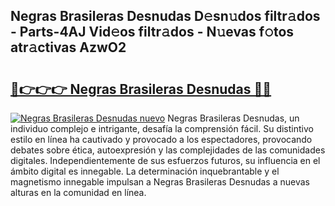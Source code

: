 ## Negras Brasileras Desnudas D𝚎sn𝚞dos filtr𝚊dos - Parts-4AJ Vid𝚎os filtr𝚊dos - N𝚞evas f𝚘tos atr𝚊ctivas AzwO2

# <h2><a href="http://mbccaml.tromn.icu/?c=Negras+Brasileras+Desnudas">🔗👉👉👉 Negras Brasileras Desnudas 🔗🔗</a></h2>

[![Negras Brasileras Desnudas nuevo](https://i.imgur.com/pEAQMta.gif)](http://mbccaml.tromn.icu/?c=Negras+Brasileras+Desnudas)
Negras Brasileras Desnudas, un individuo complejo e intrigante, desafía la comprensión fácil. Su distintivo estilo en línea ha cautivado y provocado a los espectadores, provocando debates sobre ética, autoexpresión y las complejidades de las comunidades digitales. Independientemente de sus esfuerzos futuros, su influencia en el ámbito digital es innegable. La determinación inquebrantable y el magnetismo innegable impulsan a Negras Brasileras Desnudas a nuevas alturas en la comunidad en línea.

